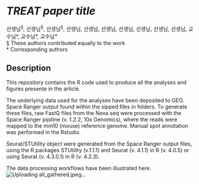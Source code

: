 # *TREAT paper title*
선생님<sup>§</sup>, 선생님<sup>§</sup>, 선생님<sup>§</sup>, 선생님, 선생님, 선생님, 선생님, 선생님, 선생님, 선생님, 교수님\*, 교수님\*, 교수님\*<br>
§ These authors contributed equally to the work<br>
&ast; Corresponding authors


## Description
This repository contains the R code used to produce all the analyses and figures presente in the article.

The underlying data used for the analyses have been deposited to GEO. Space Ranger output found within the sipped files in folders. To generate these files, raw FastQ files from the Nova seq were processed with the Space Ranger pipiline (v. 1.2.2, 10x Genomics), where the reads were mapped to the mm10 (mouse) reference genome. Manual spot annotation was performed in the Rstudio.

Seurat/STUtility object were generated from the Space Ranger output files, using the R packages STUtility (v.1.1.1) and Seurat (v. 4.1.1) in R (v. 4.0.5) or using Seurat (v. 4.3.0.1) in R (v. 4.2.3).

The data processing workflows have been illustrated here.
![Uploading all_gathered.jpeg…]()
